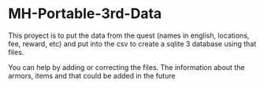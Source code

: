 # MH-Portable-3rd-Data

This proyect is to put the data from the quest (names in english, locations, fee, reward, etc) and put into the csv to create a sqlite 3
database using that files.

You can help by adding or correcting the files. The information about the armors, items and that could be added in the future
